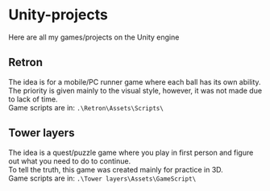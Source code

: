 # Unity-projects
Here are all my games/projects on the Unity engine
## Retron
The idea is for a mobile/PC runner game where each ball has its own ability.   
The priority is given mainly to the visual style, however, it was not made due to lack of time.       
Game scripts are in: `.\Retron\Assets\Scripts\`
## Tower layers 
The idea is a quest/puzzle game where you play in first person and figure out what you need to do to continue.     
To tell the truth, this game was created mainly for practice in 3D.     
Game scripts are in: `.\Tower layers\Assets\GameScript\`
